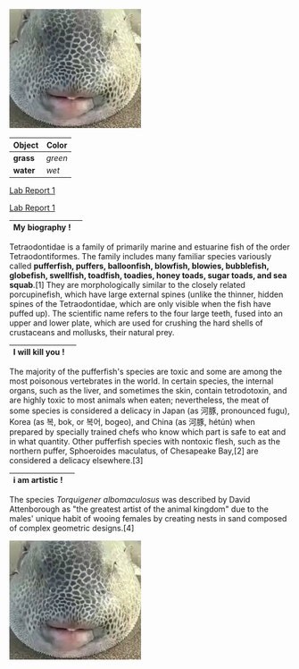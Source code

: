 ![Image](fish.jfif)	

| Object| Color |
| ----------- | ----------- |
| __grass__ | *green* |
| __water__ | *wet* |

[Lab Report 1](lab-report-1-week-2.html) 

[Lab Report 1](https://lexcion.github.io/cse15l-lab-reports/lab-report-1-week-2.html) 

| My biography !|  |
| ----------- | ----------- |
Tetraodontidae is a family of primarily marine and estuarine fish of the order Tetraodontiformes. The family includes many familiar species variously called __pufferfish, puffers, balloonfish, blowfish, blowies, bubblefish, globefish, swellfish, toadfish, toadies, honey toads, sugar toads, and sea squab__.[1] They are morphologically similar to the closely related porcupinefish, which have large external spines (unlike the thinner, hidden spines of the Tetraodontidae, which are only visible when the fish have puffed up). The scientific name refers to the four large teeth, fused into an upper and lower plate, which are used for crushing the hard shells of crustaceans and mollusks, their natural prey.

| I will kill you !|  |
| ----------- | ----------- |

The majority of the pufferfish's species are toxic and some are among the most poisonous vertebrates in the world. In certain species, the internal organs, such as the liver, and sometimes the skin, contain tetrodotoxin, and are highly toxic to most animals when eaten; nevertheless, the meat of some species is considered a delicacy in Japan (as 河豚, pronounced fugu), Korea (as 복, bok, or 복어, bogeo), and China (as 河豚, hétún) when prepared by specially trained chefs who know which part is safe to eat and in what quantity. Other pufferfish species with nontoxic flesh, such as the northern puffer, Sphoeroides maculatus, of Chesapeake Bay,[2] are considered a delicacy elsewhere.[3]

| i am artistic !|  |
| ----------- | ----------- |

The species *Torquigener albomaculosus* was described by David Attenborough as "the greatest artist of the animal kingdom" due to the males' unique habit of wooing females by creating nests in sand composed of complex geometric designs.[4]

![Image](fish.jfif)	